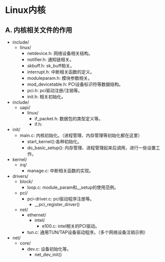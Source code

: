 
# Linux内核


## A. 内核相关文件的作用
* include/
    * linux/
        * netdevice.h: 网络设备相关结构。
        * notifier.h: 通知链相关。
        * skbuff.h: sk_buff相关。
        * interrupt.h: 中断相关函数的定义。
        * moduleparam.h: 模块参数相关。
        * mod_devicetable.h: PCI设备标识符等数据结构。
        * pci.h: pci驱动注册/注销等。
        * init.h: 相关初始化。
* include/
    * uapi/
        * linux/
            * if_packet.h: 数据包的类型定义等。
            * if.h: 
* init/
    * main.c: 内核初始化。（进程管理、内存管理等初始化都在这里）
        * start_kernel():各种初始化。
        * do_basic_setup(): 内存管理、进程管理起来后调用，进行一些设置工作。
* kernel/
    * irq/
        * manage.c: 中断相关函数的实现。
* drivers/
    * block/
        * loop.c: module_param和__setup的使用范例。
    * pci/
        * pci-driver.c: pci驱动程序注册等。
            * __pci_register_driver()
    * net/
        * ethernet/
            * intel/
                * e100.c: intel相关的PCI驱动。
        * tun.c: 通用TUN/TAP设备驱动程序。（多个网络设备注销示例）
* net/
    * core/
        * dev.c: 设备初始化等。
            * net_dev_init()